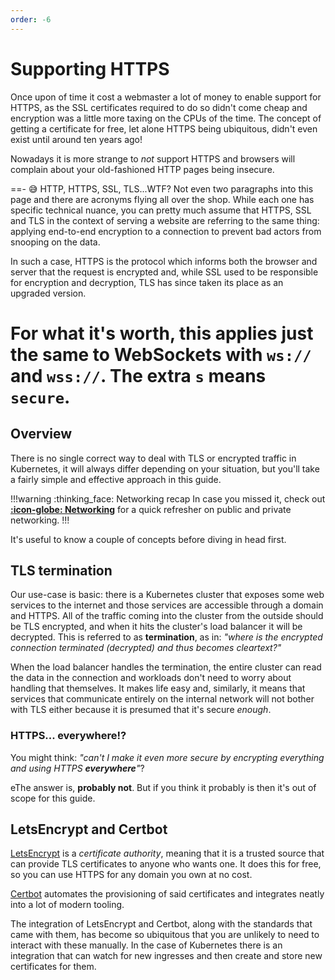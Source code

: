 ```yaml
---
order: -6
---
```


# Supporting HTTPS

Once upon of time it cost a webmaster a lot of money to enable support for HTTPS, as the SSL certificates required to do so didn't come cheap and encryption was a little more taxing on the CPUs of the time. The concept of getting a certificate for free, let alone HTTPS being ubiquitous, didn't even exist until around ten years ago!

Nowadays it is more strange to *not* support HTTPS and browsers will complain about your old-fashioned HTTP pages being insecure.

==- :sweat_smile: HTTP, HTTPS, SSL, TLS...WTF?
Not even two paragraphs into this page and there are acronyms flying all over the shop. While each one has specific technical nuance, you can pretty much assume that HTTPS, SSL and TLS in the context of serving a website are referring to the same thing: applying end-to-end encryption to a connection to prevent bad actors from snooping on the data.

In such a case, HTTPS is the protocol which informs both the browser and server that the request is encrypted and, while SSL used to be responsible for encryption and decryption, TLS has since taken its place as an upgraded version.

For what it's worth, this applies just the same to WebSockets with `ws://` and `wss://`. The extra `s` means `secure`.
===

## Overview

There is no single correct way to deal with TLS or encrypted traffic in Kubernetes, it will always differ depending on your situation, but you'll take a fairly simple and effective approach in this guide.

!!!warning :thinking_face: Networking recap
In case you missed it, check out [**:icon-globe: Networking**](/kubernetes-fundamentals/networking) for a quick refresher on public and private networking.
!!!

It's useful to know a couple of concepts before diving in head first.

## TLS termination

Our use-case is basic: there is a Kubernetes cluster that exposes some web services to the internet and those services are accessible through a domain and HTTPS. All of the traffic coming into the cluster from the outside should be TLS encrypted, and when it hits the cluster's load balancer it will be decrypted. This is referred to as **termination**, as in: *"where is the encrypted connection terminated (decrypted) and thus becomes cleartext?"*

When the load balancer handles the termination, the entire cluster can read the data in the connection and workloads don't need to worry about handling that themselves. It makes life easy and, similarly, it means that services that communicate entirely on the internal network will not bother with TLS either because it is presumed that it's secure *enough*.

### HTTPS... everywhere!?

You might think: *"can't I make it even more secure by encrypting everything and using HTTPS **everywhere**"*?

eThe answer is, **probably not**. But if you think it probably is then it's out of scope for this guide.

## LetsEncrypt and Certbot

[LetsEncrypt](https://letsencrypt.org) is a *certificate authority*, meaning that it is a trusted source that can provide TLS certificates to anyone who wants one. It does this for free, so you can use HTTPS for any domain you own at no cost.

[Certbot](https://certbot.eff.org/) automates the provisioning of said certificates and integrates neatly into a lot of modern tooling.

The integration of LetsEncrypt and Certbot, along with the standards that came with them, has become so ubiquitous that you are unlikely to need to interact with these manually. In the case of Kubernetes there is an integration that can watch for new ingresses and then create and store new certificates for them.




